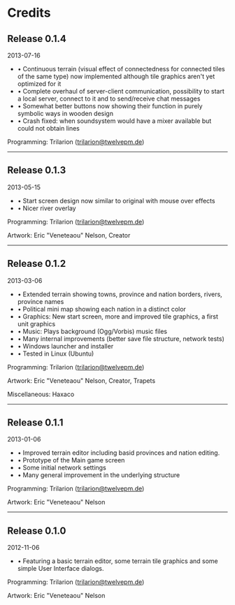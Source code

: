 ﻿# Credits

## Release 0.1.4

2013-07-16

- &bull; Continuous terrain (visual effect of connectedness for connected tiles of the same type) now implemented although tile graphics aren't yet optimized for it
- &bull; Complete overhaul of server-client communication, possibility to start a local server, connect to it and to send/receive chat messages
- &bull; Somewhat better buttons now showing their function in purely symbolic ways in wooden design
- &bull; Crash fixed: when soundsystem would have a mixer available but could not obtain lines

Programming: Trilarion (trilarion@twelvepm.de)

---

## Release 0.1.3 

2013-05-15

-  &bull; Start screen design now similar to original with mouse over effects
-  &bull; Nicer river overlay

Programming: Trilarion (trilarion@twelvepm.de)

Artwork: Eric "Veneteaou" Nelson, Creator

---

## Release 0.1.2

2013-03-06

-  &bull; Extended terrain showing towns, province and nation borders, rivers, province names
-  &bull; Political mini map showing each nation in a distinct color
-  &bull; Graphics: New start screen, more and improved tile graphics, a first unit graphics
-  &bull; Music: Plays background (Ogg/Vorbis) music files
-  &bull; Many internal improvements (better save file structure, network tests)
-  &bull; Windows launcher and installer
-  &bull; Tested in Linux (Ubuntu)

Programming: Trilarion (trilarion@twelvepm.de)

Artwork: Eric "Veneteaou" Nelson, Creator, Trapets

Miscellaneous: Haxaco

---

## Release 0.1.1

2013-01-06

-  &bull; Improved terrain editor including basid provinces and nation editing.
-  &bull; Prototype of the Main game screen
-  &bull; Some initial network settings
-  &bull; Many general improvement in the underlying structure

Programming: Trilarion (trilarion@twelvepm.de)

Artwork: Eric "Veneteaou" Nelson

---

## Release 0.1.0

2012-11-06

-  &bull; Featuring a basic terrain editor, some terrain tile graphics and some simple User Interface dialogs.

Programming: Trilarion (trilarion@twelvepm.de)

Artwork: Eric "Veneteaou" Nelson